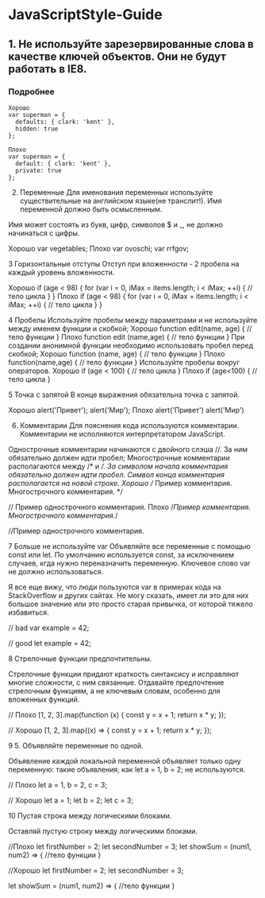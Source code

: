 # JavaScriptStyle-Guide

## 1. Не используйте зарезервированные слова в качестве ключей объектов. Они не будут работать в IE8.

### Подробнее

```
Хорошо
var superman = {
  defaults: { clark: 'kent' },
  hidden: true
};
```
```
Плохо
var superman = {
  default: { clark: 'kent' },
  private: true
};
```

2. Переменные
Для именования переменных используйте существительные на английском языке(не транслит!). Имя переменной должно быть осмысленным.

Имя может состоять из букв, цифр, символов $ и _, не должно начинаться с цифры.

Хорошо
var vegetables;
Плохо
var ovoschi;
var rrfgov;

3 Горизонтальные отступы
Отступ при вложенности - 2 пробела на каждый уровень вложенности.

Хорошо
if (age < 98) {
  for (var i = 0, iMax = items.length; i < iMax; ++i) {
    // тело цикла
  }
}
Плохо
if (age < 98) {
for (var i = 0, iMax = items.length; i < iMax; ++i) {
// тело цикла
}
}

4 Пробелы
Используйте пробелы между параметрами и не используйте между именем функции и скобкой;
Хорошо
function edit(name, age) {
  // тело функции
}
Плохо
function edit (name,age) {
  // тело функции
}
При создании анонимной функции необходимо использовать пробел перед скобкой;
Хорошо
function (name, age) {
  // тело функции
}
Плохо
function(name,age) {
  // тело функции
}
Используйте пробелы вокруг операторов.
Хорошо
if (age < 100) {
  // тело цикла
}
Плохо
if (age<100) {
  // тело цикла
}

5 Точка с запятой
В конце выражения обязательна точка с запятой.

Хорошо
alert('Привет');
alert('Мир');
Плохо
alert('Привет')
alert('Мир')

6. Комментарии
Для пояснения кода используются комментарии. Комментарии не исполняются интерпретатором JavaScript.

Однострочные комментарии начинаются с двойного слэша //. За ним обязательно должен идти пробел;
Многострочные комментарии располагаются между /* и */. За символом начала комментария обязательно должен идти пробел. Символ конца комментария располагается на новой строке.
Хорошо
/* Пример комментария.
Многострочного комментария.
*/

// Пример однострочного комментария.
Плохо
/*Пример комментария.
Многострочного комментария.*/

//Пример однострочного комментария.

7 Больше не используйте var
Объявляйте все переменные с помощью const или let. По умолчанию используется const, за исключением случаев, кгда нужно переназначить переменную. Ключевое слово var не должно использоваться.

Я все еще вижу, что люди пользуются var в примерах кода на StackOverflow и других сайтах. Не могу сказать, имеет ли это для них большое значение или это просто старая привычка, от которой тяжело избавиться.

// bad
var example = 42;

// good
let example = 42;

8 Стрелочные функции предпочтительны.

Стрелочные функции придают краткость синтаксису и исправляют многие сложности, с ним связанные. Отдавайте предпочтение стрелочным функциям, а не ключевым словам, особенно для вложенных функций.

// Плохо
[1, 2, 3].map(function (x) {
  const y = x + 1;
  return x * y;
});

// Хорошо
[1, 2, 3].map((x) => {
  const y = x + 1;
  return x * y;
});

9 5. Объявляйте переменные по одной.

Объявление каждой локальной переменной объявляет только одну переменную: такие объявления, как let a = 1, b = 2; не используются.

// Плохо
let a = 1, b = 2, c = 3;

// Хорошо
let a = 1;
let b = 2;
let c = 3;

10 Пустая строка между логическими блоками.

Оставляй пустую строку между логическими блоками.

//Плохо
let firstNumber = 2;
let secondNumber = 3;
let showSum = (num1, num2) => {
  //тело функции
}

//Хорошо
let firstNumber = 2;
let secondNumber = 3;

let showSum = (num1, num2) => {
  //тело функции
}
